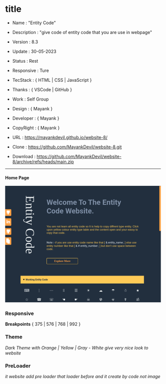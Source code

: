 # title

- Name : "Entity Code"

- Description : "give code of entity code that you are use in webpage"

- Version : 8.3

- Update : 30-05-2023

- Status : Rest

- Responsive : Ture

- TecStack : { HTML | CSS | JavaScript }

- Thanks : { VSCode | GitHub }

- Work : Self Group

- Design : { Mayank }

- Developer : { Mayank }

- CopyRight : { Mayank }

- URL : https://mayankdevil.github.io/website-8/

- Clone : https://github.com/MayankDevil/website-8.git

- Download : https://github.com/MayankDevil/website-8/archive/refs/heads/main.zip

---

#### Home Page

![Alt text](./data/EntityCode.png "HomePage")

### Responsive

**Breakpoints** { 375 | 576 | 768 | 992 }

### Theme

_Dark Theme with Orange | Yellow | Gray - White give very nice look to website_

### PreLoader

_it website add pre loader that loader before and it create by code not image_
